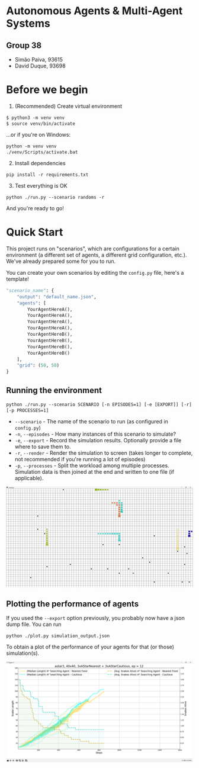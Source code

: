 # Autonomous Agents & Multi-Agent Systems

## Group 38
- Simão Paiva, 93615
- David Duque, 93698

# Before we begin

1. (Recommended) Create virtual environment
```
$ python3 -m venv venv
$ source venv/bin/activate
```

...or if you're on Windows:

```
python -m venv venv
./venv/Scripts/activate.bat
```

2. Install dependencies
```
pip install -r requirements.txt
```

3. Test everything is OK
```
python ./run.py --scenario randoms -r
```

And you're ready to go!

# Quick Start
This project runs on "scenarios", which are configurations for a certain environment (a different set of agents, a different grid configuration, etc.). We've already prepared some for you to run.

You can create your own scenarios by editing the `config.py` file, here's a template!

```py
"scenario_name": {
    "output": "default_name.json",
    "agents": [
        YourAgentHereA(),
        YourAgentHereA(),
        YourAgentHereA(),
        YourAgentHereA(),
        YourAgentHereB(),
        YourAgentHereB(),
        YourAgentHereB(),
        YourAgentHereB()
    ],
    "grid": (50, 50)
}
```

## Running the environment

```
python ./run.py --scenario SCENARIO [-n EPISODES=1] [-e [EXPORT]] [-r] [-p PROCESSES=1]
```

- `--scenario` - The name of the scenario to run (as configured in `config.py`)
- `-n`, `--episodes` - How many instances of this scenario to simulate?
- `-e`, `--export` - Record the simulation results. Optionally provide a file where to save them to.
- `-r`, `--render` - Render the simulation to screen (takes longer to complete, not recommended if you're running a lot of episodes)
- `-p`, `--processes` - Split the workload among multiple processes. Simulation data is then joined at the end and written to one file (if applicable).

![Agent Performance Plot](./.readme/render.png)

## Plotting the performance of agents

If you used the `--export` option previously, you probably now have a json dump file. You can run

```
python ./plot.py simulation_output.json
```

To obtain a plot of the performance of your agents for that (or those) simulation(s).

![Agent Performance Plot](./.readme/plot.png)